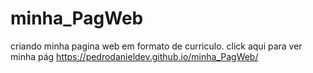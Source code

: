 # minha_PagWeb
criando minha pagina web em formato de curriculo.
click aqui para ver minha pág  https://pedrodanieldev.github.io/minha_PagWeb/
